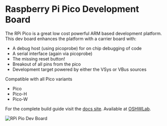 # Raspberry Pi Pico Development Board

The RPi Pico is a great low cost powerful ARM based development platform. This dev board enhances the platform with a carrier board with:

- A debug host (using picoprobe) for on chip debugging of code
- A serial interface (again via picoprobe)
- The missing reset button!
- Breakout of all pins from the pico
- Development target powered by either the VSys or VBus sources

Compatible with all Pico variants

- Pico
- Pico-H
- Pico-W

For the complete build guide visit the [docs site](https://savage-company.github.io/rpi-pico-devboard/).
Available at [OSHWLab](https://oshwlab.com/tim.savage/pipico-devboard).

![RPi Pio Dev Board](https://savage-company.github.io/rpi-pico-devboard/assets/images/devboard-debugging.jpg)

